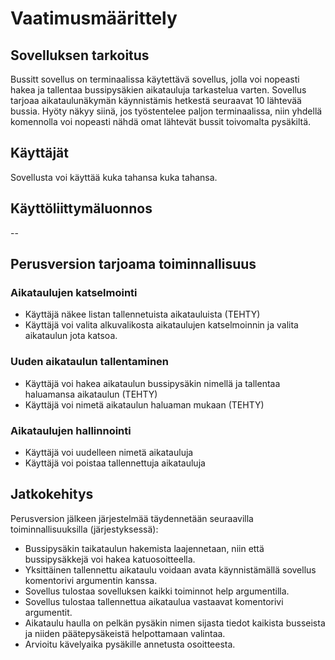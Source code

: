 # Vaatimusmäärittely

## Sovelluksen tarkoitus

Bussitt sovellus on terminaalissa käytettävä sovellus, jolla voi nopeasti hakea ja tallentaa bussipysäkien aikatauluja tarkastelua varten. Sovellus tarjoaa aikataulunäkymän käynnistämis hetkestä seuraavat 10 lähtevää bussia. Hyöty näkyy siinä, jos työstentelee paljon terminaalissa, niin yhdellä komennolla voi nopeasti nähdä omat lähtevät bussit toivomalta pysäkiltä.

## Käyttäjät
Sovellusta voi käyttää kuka tahansa kuka tahansa.

## Käyttöliittymäluonnos
--


## Perusversion tarjoama toiminnallisuus

### Aikataulujen katselmointi

- Käyttäjä näkee listan tallennetuista aikatauluista (TEHTY)
- Käyttäjä voi valita alkuvalikosta aikataulujen katselmoinnin ja valita aikataulun jota katsoa.


### Uuden aikataulun tallentaminen

- Käyttäjä voi hakea aikataulun bussipysäkin nimellä ja tallentaa haluamansa aikataulun (TEHTY)
- Käyttäjä voi nimetä aikataulun haluaman mukaan (TEHTY)


### Aikataulujen hallinnointi

- Käyttäjä voi uudelleen nimetä aikatauluja
- Käyttäjä voi poistaa tallennettuja aikatauluja


## Jatkokehitys

Perusversion jälkeen järjestelmää täydennetään seuraavilla toiminnallisuuksilla (järjestyksessä):

- Bussipysäkin taikataulun hakemista laajennetaan, niin että bussipysäkkejä voi hakea katuosoitteella.
- Yksittäinen tallennettu aikataulu voidaan avata käynnistämällä sovellus komentorivi argumentin kanssa.
- Sovellus tulostaa sovelluksen kaikki toiminnot help argumentilla.
- Sovellus tulostaa tallennettua aikataulua vastaavat komentorivi argumentit.
- Aikataulu haulla on pelkän pysäkin nimen sijasta tiedot kaikista busseista ja niiden päätepysäkeistä helpottamaan valintaa.
- Arvioitu kävelyaika pysäkille annetusta osoitteesta.
